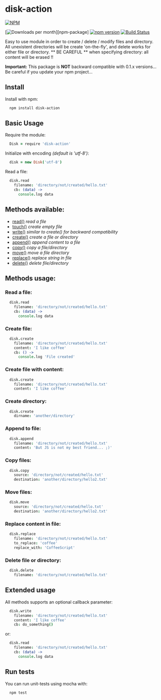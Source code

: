 # disk-action

[![NPM](https://nodei.co/npm/disk-action.png?compact=true)](https://nodei.co/npm/disk-action/)

[![Downloads per month](https://img.shields.io/npm/dm/disk-action.svg?maxAge=2592000)][npm-package]
[![npm version](https://img.shields.io/npm/v/disk-action.svg)](https://www.npmjs.org/package/disk-action)
[![Build Status](https://travis-ci.org/x42en/Disk_action.svg?branch=master)](https://travis-ci.org/x42en/Disk_action)

Easy to use module in order to create / delete / modify files and directory.
All unexistent directories will be create 'on-the-fly', and delete works for either file or directory. ** BE CAREFUL ** when specifying directory: all content will be erased !!

**Important:** This package is **NOT** backward compatible with 0.1.x versions... Be careful if you update your npm project...


## Install

Install with npm:
  ```sh
    npm install disk-action
  ```

## Basic Usage

Require the module:
  ```coffeescript
    Disk = require 'disk-action'
  ```

Initialize with encoding _(default is 'utf-8')_:
  ```coffeescript
    disk = new Disk('utf-8')
  ```

Read a file:
  ```coffeescript
    disk.read
      filename: 'directory/not/created/hello.txt'
      cb: (data) ->
        console.log data
  ```

## Methods available:

* [read()](#read-a-file)    _read a file_
* [touch()](#create-file)   _create empty file_
* [write()](#create-file-with-content)   _similar to create() for backward compatibility_
* [create()](#create-file-with-content)  _create a file or directory_
* [append()](#append-to-file)  _append content to a file_
* [copy()](#copy-files)    _copy a file/directory_
* [move()](#move-files)    _move a file directory_
* [replace()](#replace-content-in-files) _replace string in file_
* [delete()](#delete-file-or-directory)  _delete file/directory_

## Methods usage:

### Read a file:
  ```coffeescript
    disk.read
      filename: 'directory/not/created/hello.txt'
      cb: (data) ->
        console.log data
  ```

### Create file:
  ```coffeescript
    disk.create
      filename: 'directory/not/created/hello.txt'
      content: 'I like coffee'
      cb: () ->
        console.log 'File created'
  ```

### Create file with content:
  ```coffeescript
    disk.create
      filename: 'directory/not/created/hello.txt'
      content: 'I like coffee'
  ```

### Create directory:
  ```coffeescript
    disk.create
      dirname: 'another/directory'
  ```

### Append to file:
  ```coffeescript
    disk.append
      filename: 'directory/not/created/hello.txt'
      content: 'But JS is not my best friend... ;)'
  ```

### Copy files:
  ```coffeescript
    disk.copy
      source: 'directory/not/created/hello.txt'
      destination: 'another/directory/hello2.txt'
  ```

### Move files:
  ```coffeescript
    disk.move
      source: 'directory/not/created/hello.txt'
      destination: 'another/directory/hello2.txt'
  ```

### Replace content in file:
  ```coffeescript
    disk.replace
      filename: 'directory/not/created/hello.txt'
      to_replace: 'coffee'
      replace_with: 'CoffeeScript'
  ```

### Delete file or directory:
  ```coffeescript
    disk.delete
      filename: 'directory/not/created/hello.txt'
  ```


## Extended usage

All methods supports an optional callback parameter:
  ```coffeescript
    disk.write
      filename: 'directory/not/created/hello.txt'
      content: 'I like coffee'
      cb: do_something()
  ```
or:
  ```coffeescript
    disk.read
      filename: 'directory/not/created/hello.txt'
      cb: (data) ->
        console.log data
  ```

## Run tests

You can run unit-tests using mocha with:
  ```sh
    npm test
  ```
